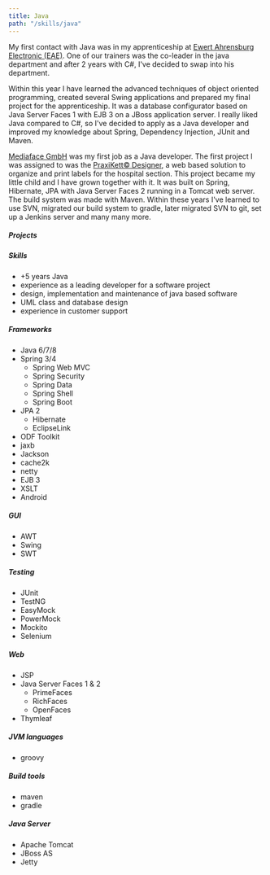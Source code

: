 ```yaml
---
title: Java
path: "/skills/java"
---
```


My first contact with Java was in my apprenticeship at [Ewert Ahrensburg Electronic (EAE)](https://eae.com). One of our trainers was the co-leader in the java department and after 2 years with C#, I've decided to swap into his department.

Within this year I have learned the advanced techniques of object oriented programming, created several Swing applications and prepared my final project for the apprenticeship.
It was a database configurator based on Java Server Faces 1 with EJB 3 on a JBoss application server. I really liked Java compared to C#, so I've decided to apply as a Java developer and improved my knowledge about Spring, Dependency Injection, JUnit and Maven.

[Mediaface GmbH](http://www.mediaface.de/de/) was my first job as a Java developer. The first project I was assigned to was the [PraxiKett© Designer](https://www.mediaform.de/medizinprodukte/medikationskennzeichnung/praxikett-designer-infopaket/), a web based solution to organize and print labels for the hospital section. This project became my little child and I have grown together with it. It was built on Spring, Hibernate, JPA with Java Server Faces 2 running in a Tomcat web server. The build system was made with Maven.
Within these years I've learned to use SVN, migrated our build system to gradle, later migrated SVN to git, set up a Jenkins server and many many more.

##### Projects



##### Skills

- +5 years Java
- experience as a leading developer for a software project
- design, implementation and maintenance of java based software
- UML class and database design
- experience in customer support

##### Frameworks

- Java 6/7/8
- Spring 3/4
  - Spring Web MVC
  - Spring Security
  - Spring Data
  - Spring Shell
  - Spring Boot
- JPA 2
  - Hibernate
  - EclipseLink
- ODF Toolkit
- jaxb
- Jackson
- cache2k
- netty
- EJB 3
- XSLT
- Android

##### GUI

- AWT
- Swing
- SWT

##### Testing

- JUnit
- TestNG
- EasyMock
- PowerMock
- Mockito
- Selenium

##### Web

- JSP
- Java Server Faces 1 & 2
  - PrimeFaces
  - RichFaces
  - OpenFaces
- Thymleaf

##### JVM languages

- groovy

##### Build tools

- maven
- gradle

##### Java Server

- Apache Tomcat
- JBoss AS
- Jetty
